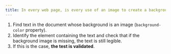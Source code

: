 ```yaml
---
title: In every web page, is every use of an image to create a background colour for an element likely to contain text, via CSS (`background`, `background-image`), accompanied by a background colour declaration (`background`, `background-color`), at least, inherited from a parent?
---
```


1. Find text in the document whose background is an image (`background-color` property).
2. Identify the element containing the text and check that if the background image is missing, the text is still legible.
3. If this is the case, **the test is validated**.
